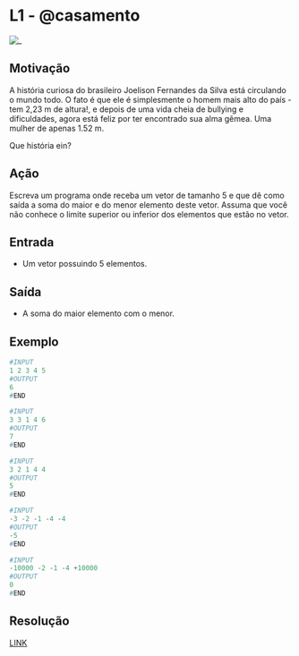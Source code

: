 # L1 - @casamento

![_](https://raw.githubusercontent.com/qxcodefup/arcade/master/base/casamento/cover.jpg)

## Motivação

A história curiosa do brasileiro Joelison Fernandes da Silva está circulando o mundo todo. O fato é que ele é simplesmente o homem mais alto do país - tem 2,23 m de altura!, e depois de uma vida cheia de bullying e dificuldades, agora está feliz por ter encontrado sua alma gêmea. Uma mulher de apenas 1.52 m.

Que história ein?

## Ação

Escreva um programa onde receba um vetor de tamanho 5 e que dê como saída a soma do maior e do menor elemento deste vetor. Assuma que você não conhece o limite superior ou inferior dos elementos que estão no vetor.

## Entrada

* Um vetor possuindo 5 elementos.

## Saída

* A soma do maior elemento com o menor.

## Exemplo

``` py
#INPUT
1 2 3 4 5
#OUTPUT
6
#END

#INPUT
3 3 1 4 6
#OUTPUT
7
#END

#INPUT
3 2 1 4 4
#OUTPUT
5
#END

#INPUT
-3 -2 -1 -4 -4
#OUTPUT
-5
#END

#INPUT
-10000 -2 -1 -4 +10000
#OUTPUT
0
#END
```

## Resolução

[LINK](https://youtube.com/BNGWieIrqIg)